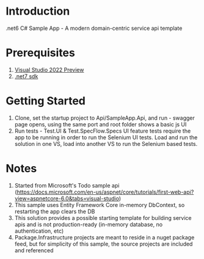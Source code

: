 # Introduction 
.net6 C# Sample App - A modern domain-centric service api template

# Prerequisites
1. [Visual Studio 2022 Preview](https://visualstudio.microsoft.com/vs/preview/)
2. [.net7 sdk](https://dotnet.microsoft.com/en-us/download/dotnet/7.0)

# Getting Started
1.	Clone, set the startup project to Api/SampleApp.Api, and run - swagger page opens, using the same port and root folder shows a basic js UI
2.	Run tests - Test.UI & Test.SpecFlow.Specs UI feature tests require the app to be running in order to run the Selenium UI tests. Load and run the solution in one VS, load into another VS to run the Selenium based tests. 

# Notes
1. Started from Microsoft's Todo sample api (https://docs.microsoft.com/en-us/aspnet/core/tutorials/first-web-api?view=aspnetcore-6.0&tabs=visual-studio)
2. This sample uses Entity Framework Core in-memory DbContext, so restarting the app clears the DB
3. This solution provides a possible starting template for building service apis and is not production-ready (in-memory database, no authentication, etc)
4. Package.Infrastructure projects are meant to reside in a nuget package feed, but for simplicity of this sample, the source projects are included and referenced

